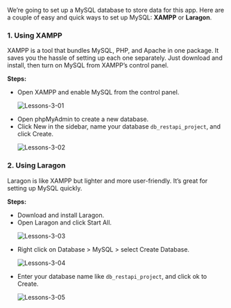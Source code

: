 <div class="space-y-3">
  <p>
  We’re going to set up a MySQL database to store data for this app. Here are a couple of easy and quick ways to set up MySQL: <b>XAMPP</b> or <b>Laragon</b>.
  </p>
</div>


<div class="space-y-3">
  <h3 class="text-lg leading-snug dark:text-zinc-300"><strong>1. Using XAMPP</strong></h3>
  <p>
    XAMPP is a tool that bundles MySQL, PHP, and Apache in one package. It saves you the hassle of setting up each one separately. Just download and install, then turn on MySQL from XAMPP’s control panel.
  </p>
  <div class="content">
    <p><b>Steps:</b></p>
    <ul className="list-decimal space-y-3 pb-2 pl-10">
      <li>Open XAMPP and enable MySQL from the control panel.</li>
      <div class="space-y-3">
        <p class="rounded-xl w-full border border-zinc-200 dark:border-zinc-800">
          <img 
            src="https://res.cloudinary.com/aiiimmmm/image/upload/v1731233344/Screenshot_2024-11-10_170331_dzuhhh.png" 
            alt="Lessons-3-01"
          />
        </p>
      </div>
      <li>Open phpMyAdmin to create a new database.</li>
      <li>Click New in the sidebar, name your database <code>db_restapi_project</code>, and click Create.</li>
      <div class="space-y-3">
        <p class="rounded-xl w-full border border-zinc-200 dark:border-zinc-800">
          <img 
            src="https://res.cloudinary.com/aiiimmmm/image/upload/v1731233386/Screenshot_2024-11-10_170518_y4wtbn.png" 
            alt="Lessons-3-02"
          />
        </p>
      </div>
    </ul>
  </div>
</div>


<div class="space-y-3">
  <h3 class="text-lg leading-snug dark:text-zinc-300"><strong>2. Using Laragon</strong></h3>
  <p>
    Laragon is like XAMPP but lighter and more user-friendly. It’s great for setting up MySQL quickly.
  </p>
  <div class="content">
    <p><b>Steps:</b></p>
    <ul className="list-decimal space-y-3 pb-2 pl-10">
      <li>Download and install Laragon.</li>
      <li>Open Laragon and click Start All.</li>
      <div class="space-y-3">
        <p class="rounded-xl w-full border border-zinc-200 dark:border-zinc-800">
          <img 
            src="https://res.cloudinary.com/aiiimmmm/image/upload/v1731234446/Screenshot_2024-11-10_171748_uqfr9x.png" 
            alt="Lessons-3-03"
          />
        </p>
      </div>
      <li>Right click on Database > MySQL > select Create Database.</li>
      <div class="space-y-3">
        <p class="rounded-xl w-full border border-zinc-200 dark:border-zinc-800">
          <img 
            src="https://res.cloudinary.com/aiiimmmm/image/upload/v1731234448/Screenshot_2024-11-10_171830_ruelso.png" 
            alt="Lessons-3-04"
          />
        </p>
      </div>
      <li>Enter your database name like <code>db_restapi_project</code>, and click ok to Create.</li>
      <div class="space-y-3">
        <p class="rounded-xl w-full border border-zinc-200 dark:border-zinc-800">
          <img 
            src="https://res.cloudinary.com/aiiimmmm/image/upload/v1731234450/Screenshot_2024-11-10_171931_qewipq.png" 
            alt="Lessons-3-05"
          />
        </p>
      </div>
    </ul>
  </div>
</div>